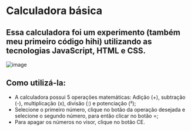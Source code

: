 # Calculadora básica
## Essa calculadora foi um experimento (também meu primeiro código hihi) utilizando as tecnologias JavaScript, HTML e CSS.
 
![image](https://github.com/user-attachments/assets/59b45a6c-53c5-420a-a476-72eb879b71fd)

## Como utilizá-la:
- A calculadora possui 5 operações matemáticas: Adição (+), subtração (-), multiplicação (x), divisão (:) e potenciação (²);
- Selecione o primeiro número, clique no botão da operação desejada e selecione o segundo número, para então clicar no botão =;
- Para apagar os números no visor, clique no botão CE.
